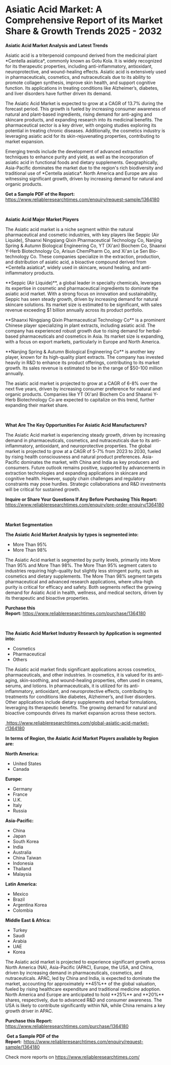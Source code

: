 <p><h1>Asiatic Acid Market: A Comprehensive Report of its Market Share & Growth Trends 2025 - 2032</h1></p><p><strong>Asiatic Acid Market Analysis and Latest Trends</strong></p>
<p><p>Asiatic acid is a triterpenoid compound derived from the medicinal plant *Centella asiatica*, commonly known as Gotu Kola. It is widely recognized for its therapeutic properties, including anti-inflammatory, antioxidant, neuroprotective, and wound-healing effects. Asiatic acid is extensively used in pharmaceuticals, cosmetics, and nutraceuticals due to its ability to promote collagen synthesis, improve skin health, and support cognitive function. Its applications in treating conditions like Alzheimer’s, diabetes, and liver disorders have further driven its demand.</p><p>The Asiatic Acid Market is expected to grow at a CAGR of 13.7% during the forecast period. This growth is fueled by increasing consumer awareness of natural and plant-based ingredients, rising demand for anti-aging and skincare products, and expanding research into its medicinal benefits. The pharmaceutical sector is a key driver, with ongoing studies exploring its potential in treating chronic diseases. Additionally, the cosmetics industry is leveraging asiatic acid for its skin-rejuvenating properties, contributing to market expansion.</p><p>Emerging trends include the development of advanced extraction techniques to enhance purity and yield, as well as the incorporation of asiatic acid in functional foods and dietary supplements. Geographically, Asia-Pacific dominates the market due to the region's rich biodiversity and traditional use of *Centella asiatica*. North America and Europe are also witnessing significant growth, driven by increasing demand for natural and organic products.</p></p>
<p><strong>Get a Sample PDF of the Report:&nbsp;</strong> <a href="https://www.reliableresearchtimes.com/enquiry/request-sample/1364180?utm_campaign=2206&utm_medium=2&utm_source=Github&utm_content=ia&utm_term=29012025&utm_id=asiatic-acid">https://www.reliableresearchtimes.com/enquiry/request-sample/1364180</a></p>
<p>&nbsp;</p>
<p><strong>Asiatic Acid Major Market Players</strong></p>
<p><p>The Asiatic acid market is a niche segment within the natural pharmaceutical and cosmetic industries, with key players like Seppic (Air Liquide), Shaanxi Ningqiang Qixin Pharmaceutical Technology Co, Nanjing Spring & Autumn Biological Engineering Co, YT (Xi'an) Biochem Co, Shaanxi Y-Herb Biotechnology Co, Arisun ChemPharm Co, and Xi'an Le Sen Bio-technology Co. These companies specialize in the extraction, production, and distribution of asiatic acid, a bioactive compound derived from *Centella asiatica*, widely used in skincare, wound healing, and anti-inflammatory products.</p><p>**Seppic (Air Liquide)**, a global leader in specialty chemicals, leverages its expertise in cosmetic and pharmaceutical ingredients to dominate the asiatic acid market. With a strong focus on innovation and sustainability, Seppic has seen steady growth, driven by increasing demand for natural skincare solutions. Its market size is estimated to be significant, with sales revenue exceeding $1 billion annually across its product portfolio.</p><p>**Shaanxi Ningqiang Qixin Pharmaceutical Technology Co** is a prominent Chinese player specializing in plant extracts, including asiatic acid. The company has experienced robust growth due to rising demand for herbal-based pharmaceuticals and cosmetics in Asia. Its market size is expanding, with a focus on export markets, particularly in Europe and North America.</p><p>**Nanjing Spring & Autumn Biological Engineering Co** is another key player, known for its high-quality plant extracts. The company has invested heavily in R&D to enhance its product offerings, contributing to its market growth. Its sales revenue is estimated to be in the range of $50-100 million annually.</p><p>The asiatic acid market is projected to grow at a CAGR of 6-8% over the next five years, driven by increasing consumer preference for natural and organic products. Companies like YT (Xi'an) Biochem Co and Shaanxi Y-Herb Biotechnology Co are expected to capitalize on this trend, further expanding their market share.</p></p>
<p>&nbsp;</p>
<p><strong>What Are The Key Opportunities For Asiatic Acid Manufacturers?</strong></p>
<p><p>The Asiatic Acid market is experiencing steady growth, driven by increasing demand in pharmaceuticals, cosmetics, and nutraceuticals due to its anti-inflammatory, antioxidant, and neuroprotective properties. The global market is projected to grow at a CAGR of 5-7% from 2023 to 2030, fueled by rising health consciousness and natural product preferences. Asia-Pacific dominates the market, with China and India as key producers and consumers. Future outlook remains positive, supported by advancements in extraction technologies and expanding applications in skincare and cognitive health. However, supply chain challenges and regulatory constraints may pose hurdles. Strategic collaborations and R&D investments will be critical for sustained growth.</p></p>
<p><strong>Inquire or Share Your Questions If Any Before Purchasing This Report:</strong> <a href="https://www.reliableresearchtimes.com/enquiry/pre-order-enquiry/1364180?utm_campaign=2206&utm_medium=2&utm_source=Github&utm_content=ia&utm_term=29012025&utm_id=asiatic-acid">https://www.reliableresearchtimes.com/enquiry/pre-order-enquiry/1364180</a></p>
<p>&nbsp;</p>
<p><strong>Market Segmentation</strong></p>
<p><strong>The Asiatic Acid Market Analysis by types is segmented into:</strong></p>
<p><ul><li>More Than 95%</li><li>More Than 98%</li></ul></p>
<p><p>The Asiatic Acid market is segmented by purity levels, primarily into More Than 95% and More Than 98%. The More Than 95% segment caters to industries requiring high-quality but slightly less stringent purity, such as cosmetics and dietary supplements. The More Than 98% segment targets pharmaceutical and advanced research applications, where ultra-high purity is critical for efficacy and safety. Both segments reflect the growing demand for Asiatic Acid in health, wellness, and medical sectors, driven by its therapeutic and bioactive properties.</p></p>
<p><strong>Purchase this Report:&nbsp;</strong><a href="https://www.reliableresearchtimes.com/purchase/1364180?utm_campaign=2206&utm_medium=2&utm_source=Github&utm_content=ia&utm_term=29012025&utm_id=asiatic-acid">https://www.reliableresearchtimes.com/purchase/1364180</a></p>
<p>&nbsp;</p>
<p><strong>The Asiatic Acid Market Industry Research by Application is segmented into:</strong></p>
<p><ul><li>Cosmetics</li><li>Pharmaceutical</li><li>Others</li></ul></p>
<p><p>The Asiatic acid market finds significant applications across cosmetics, pharmaceuticals, and other industries. In cosmetics, it is valued for its anti-aging, skin-soothing, and wound-healing properties, often used in creams, serums, and lotions. In pharmaceuticals, it is utilized for its anti-inflammatory, antioxidant, and neuroprotective effects, contributing to treatments for conditions like diabetes, Alzheimer’s, and liver disorders. Other applications include dietary supplements and herbal formulations, leveraging its therapeutic benefits. The growing demand for natural and bioactive compounds drives its market expansion across these sectors.</p></p>
<p><a href="https://www.reliableresearchtimes.com/global-asiatic-acid-market-r1364180?utm_campaign=2206&utm_medium=2&utm_source=Github&utm_content=ia&utm_term=29012025&utm_id=asiatic-acid">&nbsp;https://www.reliableresearchtimes.com/global-asiatic-acid-market-r1364180</a></p>
<p><strong>In terms of Region, the Asiatic Acid Market Players available by Region are:</strong></p>
<p>
    <p> <strong> North America: </strong>
        <ul>
            <li>United States</li>
            <li>Canada</li>
        </ul>
        </p> 
    <p> <strong> Europe: </strong>
        <ul>
            <li>Germany</li>
            <li>France</li>
            <li>U.K.</li>
            <li>Italy</li>
            <li>Russia</li>
        </ul>
        </p> 
    <p> <strong> Asia-Pacific: </strong>
        <ul>
            <li>China</li>
            <li>Japan</li>
            <li>South Korea</li>
            <li>India</li>
            <li>Australia</li>
            <li>China Taiwan</li>
            <li>Indonesia</li>
            <li>Thailand</li>
            <li>Malaysia</li>
        </ul>
        </p> 
    <p> <strong> Latin America: </strong>
        <ul>
            <li>Mexico</li>
            <li>Brazil</li>
            <li>Argentina Korea</li>
            <li>Colombia</li>
        </ul>
        </p> 
    <p> <strong> Middle East & Africa: </strong>
        <ul>
            <li>Turkey</li>
            <li>Saudi</li>
            <li>Arabia</li>
            <li>UAE</li>
            <li>Korea</li>
        </ul>
    </p>
    </p>
<p><p>The Asiatic acid market is projected to experience significant growth across North America (NA), Asia-Pacific (APAC), Europe, the USA, and China, driven by increasing demand in pharmaceuticals, cosmetics, and nutraceuticals. APAC, led by China and India, is expected to dominate the market, accounting for approximately **45%** of the global valuation, fueled by rising healthcare expenditure and traditional medicine adoption. North America and Europe are anticipated to hold **25%** and **20%** shares, respectively, due to advanced R&D and consumer awareness. The USA is likely to contribute significantly within NA, while China remains a key growth driver in APAC.</p></p>
<p><strong>Purchase this Report: </strong><a href="https://www.reliableresearchtimes.com/purchase/1364180?utm_campaign=2206&utm_medium=2&utm_source=Github&utm_content=ia&utm_term=29012025&utm_id=asiatic-acid">https://www.reliableresearchtimes.com/purchase/1364180</a></p>
<p>&nbsp;<strong>Get a Sample PDF of the Report:&nbsp;&nbsp;</strong><a href="https://www.reliableresearchtimes.com/enquiry/request-sample/1364180?utm_campaign=2206&utm_medium=2&utm_source=Github&utm_content=ia&utm_term=29012025&utm_id=asiatic-acid">https://www.reliableresearchtimes.com/enquiry/request-sample/1364180</a></p>
<p><strong></strong></p>
<p>Check more reports on <a href="https://www.reliableresearchtimes.com/?utm_campaign=2206&utm_medium=2&utm_source=Github&utm_content=ia&utm_term=29012025&utm_id=asiatic-acid">https://www.reliableresearchtimes.com/</a></p>